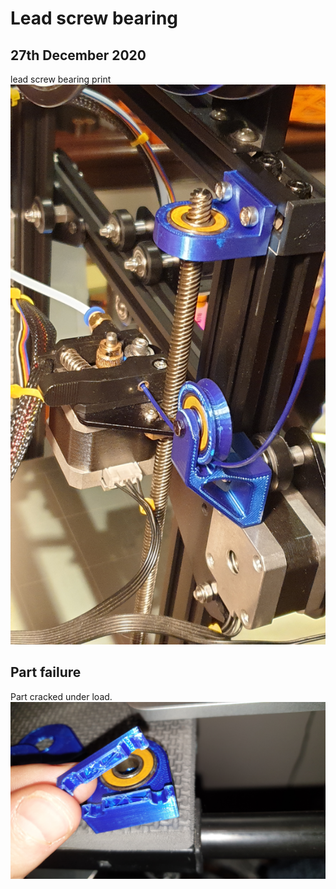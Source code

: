 # Lead screw bearing
## 27th December 2020
lead screw bearing print
![screw bearing thing](/images/2020/December/27/screw-bearing-thing.jpg)


## Part failure
Part cracked under load.
![part failure](/images/2020/December/27/part-failure.jpg)


